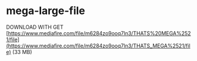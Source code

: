# mega-large-file
DOWNLOAD WITH GET [https://www.mediafire.com/file/m6284zo9ooq7ln3/THATS%20MEGA%2521/file](https://www.mediafire.com/file/m6284zo9ooq7ln3/THATS_MEGA%2521/file) (33 MB)
